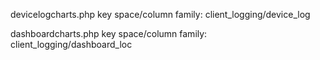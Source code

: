 devicelogcharts.php
	key space/column family: client_logging/device_log


dashboardcharts.php
	key space/column family: client_logging/dashboard_loc
